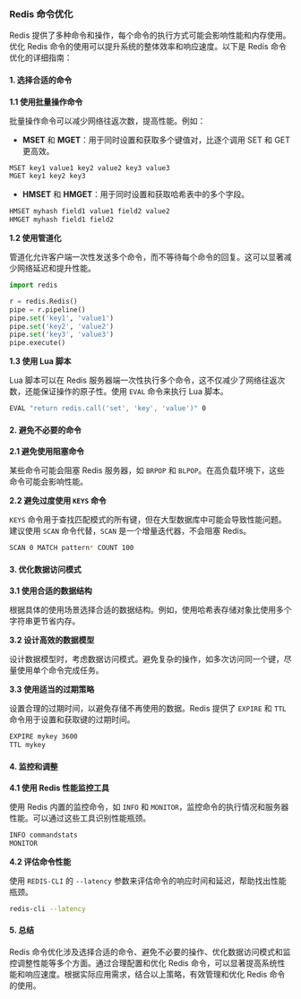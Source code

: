 ### Redis 命令优化

Redis 提供了多种命令和操作，每个命令的执行方式可能会影响性能和内存使用。优化 Redis 命令的使用可以提升系统的整体效率和响应速度。以下是 Redis 命令优化的详细指南：

#### 1. 选择合适的命令

**1.1 使用批量操作命令**

批量操作命令可以减少网络往返次数，提高性能。例如：

- **MSET** 和 **MGET**：用于同时设置和获取多个键值对，比逐个调用 SET 和 GET 更高效。

```bash
MSET key1 value1 key2 value2 key3 value3
MGET key1 key2 key3
```

- **HMSET** 和 **HMGET**：用于同时设置和获取哈希表中的多个字段。

```bash
HMSET myhash field1 value1 field2 value2
HMGET myhash field1 field2
```

**1.2 使用管道化**

管道化允许客户端一次性发送多个命令，而不等待每个命令的回复。这可以显著减少网络延迟和提升性能。

```python
import redis

r = redis.Redis()
pipe = r.pipeline()
pipe.set('key1', 'value1')
pipe.set('key2', 'value2')
pipe.set('key3', 'value3')
pipe.execute()
```

**1.3 使用 Lua 脚本**

Lua 脚本可以在 Redis 服务器端一次性执行多个命令，这不仅减少了网络往返次数，还能保证操作的原子性。使用 `EVAL` 命令来执行 Lua 脚本。

```bash
EVAL "return redis.call('set', 'key', 'value')" 0
```

#### 2. 避免不必要的命令

**2.1 避免使用阻塞命令**

某些命令可能会阻塞 Redis 服务器，如 `BRPOP` 和 `BLPOP`。在高负载环境下，这些命令可能会影响性能。

**2.2 避免过度使用 `KEYS` 命令**

`KEYS` 命令用于查找匹配模式的所有键，但在大型数据库中可能会导致性能问题。建议使用 `SCAN` 命令代替，`SCAN` 是一个增量迭代器，不会阻塞 Redis。

```bash
SCAN 0 MATCH pattern* COUNT 100
```

#### 3. 优化数据访问模式

**3.1 使用合适的数据结构**

根据具体的使用场景选择合适的数据结构。例如，使用哈希表存储对象比使用多个字符串更节省内存。

**3.2 设计高效的数据模型**

设计数据模型时，考虑数据访问模式。避免复杂的操作，如多次访问同一个键，尽量使用单个命令完成任务。

**3.3 使用适当的过期策略**

设置合理的过期时间，以避免存储不再使用的数据。Redis 提供了 `EXPIRE` 和 `TTL` 命令用于设置和获取键的过期时间。

```bash
EXPIRE mykey 3600
TTL mykey
```

#### 4. 监控和调整

**4.1 使用 Redis 性能监控工具**

使用 Redis 内置的监控命令，如 `INFO` 和 `MONITOR`，监控命令的执行情况和服务器性能。可以通过这些工具识别性能瓶颈。

```bash
INFO commandstats
MONITOR
```

**4.2 评估命令性能**

使用 `REDIS-CLI` 的 `--latency` 参数来评估命令的响应时间和延迟，帮助找出性能瓶颈。

```bash
redis-cli --latency
```

#### 5. 总结

Redis 命令优化涉及选择合适的命令、避免不必要的操作、优化数据访问模式和监控调整性能等多个方面。通过合理配置和优化 Redis 命令，可以显著提高系统性能和响应速度。根据实际应用需求，结合以上策略，有效管理和优化 Redis 命令的使用。